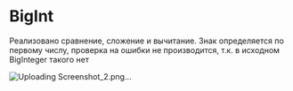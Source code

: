 # BigInt
Реализовано сравнение, сложение и вычитание.
Знак определяется по первому числу, проверка на ошибки не производится, т.к. в исходном BigInteger такого нет

![Uploading Screenshot_2.png…]()
